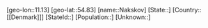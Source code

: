 ﻿---
location: [54.83,11.13]
type: City
tags:
- geo/City


SpocWebEntityId: 32723
isDeleted: false
confidential: public

---
[geo-lon::11.13]
[geo-lat::54.83]
[name::Nakskov]
[State::]
[Country::[[Denmark]]]
[StateId::]
[Population::]
[Unknown::]

